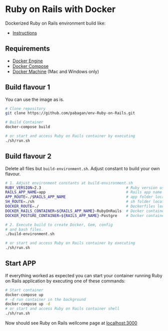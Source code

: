 # Ruby on Rails with Docker
Dockerized Ruby on Rails environment build like:
* [Instructions](https://docs.docker.com/compose/rails/)

## Requirements
* [Docker Engine](https://docs.docker.com/installation/)
* [Docker Compose](https://docs.docker.com/compose/)
* [Docker Machine](https://docs.docker.com/machine/) (Mac and Windows only)


## Build flavour 1
You can use the image as is.
```bash
# Clone repository 
git clone https://github.com/pabagan/env-Ruby-on-Rails.git

# Build Container
docker-compose build

# or start and access Ruby on Rails container by executing
./sh/run.sh
```

## Build flavour 2
Delete all files but `build-environment.sh`. Adjust constant to build your own flavour.

```bash
# 1. Adjust environment constants at build-environment.sh
RUBY_VERSION=2.3                                      # Ruby version used at Dockerfile
RAILS_APP_NAME=app                                    # Rails app name
APP_ROUTE=./$RAILS_APP_NAME                           # app folder location
SH_ROUTE=./sh                                         # sh folder location
DOCKER_ROUTE=./                                       # Dockerfiles location
DOCKER_RAILS_CONTAINER=${RAILS_APP_NAME}-RubyOnRails  # Docker container name for Ruby
DOCKER_POSTGRE_CONTAINER=${RAILS_APP_NAME}-Postgre    # Docker container name for Postgre

# 2. Execute build to create Docker, Gem, config
# and bash files.
./build-environment.sh

# or start and access Ruby on Rails container by executing
./sh/run.sh
```

## Start APP
If everything worked as expected you can start your container running Ruby on Rails application by executing one of these commands:
```bash
# Start container
docker-compose up
# -d run container in the background
docker-compose up -d  
# or start and access Ruby on Rails container shell
./sh/run.sh
```
Now should see Ruby on Rails wellcome page at [localhost:3000](http://localhost:3000)
